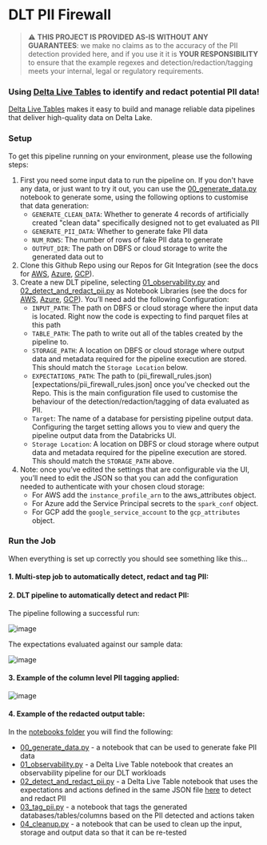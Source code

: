 # DLT PII Firewall

> :warning: **THIS PROJECT IS PROVIDED AS-IS WITHOUT ANY GUARANTEES**: we make no claims as to the accuracy of the PII detection provided here, and if you use it it is **YOUR RESPONSIBILITY** to ensure that the example regexes and detection/redaction/tagging meets your internal, legal or regulatory requirements.

### Using [Delta Live Tables](https://databricks.com/discover/pages/getting-started-with-delta-live-tables) to identify and redact potential PII data!

[Delta Live Tables](https://databricks.com/discover/pages/getting-started-with-delta-live-tables) makes it easy to build and manage reliable data pipelines that deliver high-quality data on Delta Lake.

### Setup

To get this pipeline running on your environment, please use the following steps:

1. First you need some input data to run the pipeline on. If you don't have any data, or just want to try it out, you can use the [00_generate_data.py](notebooks/00_generate_data.py) notebook to generate some, using the following options to customise that data generation:
   * ```GENERATE_CLEAN_DATA```: Whether to generate 4 records of artificially created "clean data" specifically designed not to get evaluated as PII
   * ```GENERATE_PII_DATA```: Whether to generate fake PII data
   * ```NUM_ROWS```: The number of rows of fake PII data to generate
   * ```OUTPUT_DIR```: The path on DBFS or cloud storage to write the generated data out to
3. Clone this Github Repo using our Repos for Git Integration (see the docs for [AWS](https://docs.databricks.com/repos/index.html), [Azure](https://docs.microsoft.com/en-us/azure/databricks/repos/), [GCP](https://docs.gcp.databricks.com/repos/index.html)). 
4. Create a new DLT pipeline, selecting [01_observability.py](notebooks/01_observability.py) and [02_detect_and_redact_pii.py](notebooks/02_detect_and_redact_pii.py) as Notebook Libraries (see the docs for [AWS](https://docs.databricks.com/data-engineering/delta-live-tables/delta-live-tables-ui.html), [Azure](https://docs.microsoft.com/en-us/azure/databricks/data-engineering/delta-live-tables/delta-live-tables-ui), [GCP](https://docs.gcp.databricks.com/data-engineering/delta-live-tables/delta-live-tables-ui.html)). You’ll need add the following Configuration:
   * ```INPUT_PATH```: The path on DBFS or cloud storage where the input data is located. Right now the code is expecting to find parquet files at this path
   * ```TABLE_PATH```: The path to write out all of the tables created by the pipeline to.
   * ```STORAGE_PATH```: A location on DBFS or cloud storage where output data and metadata required for the pipeline execution are stored. This should match the ```Storage Location``` below.
   * ```EXPECTATIONS_PATH```: The path to (pii_firewall_rules.json)[expectations/pii_firewall_rules.json] once you've checked out the Repo. This is the main configuration file used to customise the behaviour of the detection/redaction/tagging of data evaluated as PII.
   * ```Target```: The name of a database for persisting pipeline output data. Configuring the target setting allows you to view and query the pipeline output data from the Databricks UI.
   * ```Storage Location```: A location on DBFS or cloud storage where output data and metadata required for the pipeline execution are stored. This should match the ```STORAGE_PATH``` above.
5. Note: once you’ve edited the settings that are configurable via the UI, you’ll need to edit the JSON so that you can add the configuration needed to authenticate with your chosen cloud storage:
   * For AWS add the ```instance_profile_arn``` to the aws_attributes object.
   * For Azure add the Service Principal secrets to the ```spark_conf``` object.
   * For GCP add the ```google_service_account``` to the  ```gcp_attributes``` object.




### Run the Job

When everything is set up correctly you should see something like this...

#### 1. Multi-step job to automatically detect, redact and tag PII:

#### 2. DLT pipeline to automatically detect and redact PII:

The pipeline following a successful run:

![image](https://user-images.githubusercontent.com/43955924/160136979-a16fc3c8-1fbe-4e0f-8660-24b4e8f52c0e.png)

The expectations evaluated against our sample data:

![image](https://user-images.githubusercontent.com/43955924/160137248-386e649e-d1a8-4c24-adeb-46bf734d7fad.png)

#### 3. Example of the column level PII tagging applied:

![image](https://user-images.githubusercontent.com/43955924/160141168-07688e9e-b02c-4712-947f-3ddd79173942.png)

#### 4. Example of the redacted output table:

In the [notebooks folder](notebooks/) you will find the following:

* [00_generate_data.py](notebooks/00_generate_data.py) - a notebook that can be used to generate fake PII data
* [01_observability.py](notebooks/01_observability.py) - a Delta Live Table notebook that creates an observability pipeline for our DLT workloads
* [02_detect_and_redact_pii.py](notebooks/02_detect_and_redact_pii.py) - a Delta Live Table notebook that uses the expectations and actions defined in the same JSON file [here](expectations/pii_detection.json) to detect and redact PII
* [03_tag_pii.py](notebooks/03_tag_pii.py) - a notebook that tags the generated databases/tables/columns based on the PII detected and actions taken
* [04_cleanup.py](notebooks/04_cleanup.py) - a notebook that can be used to clean up the input, storage and output data so that it can be re-tested
